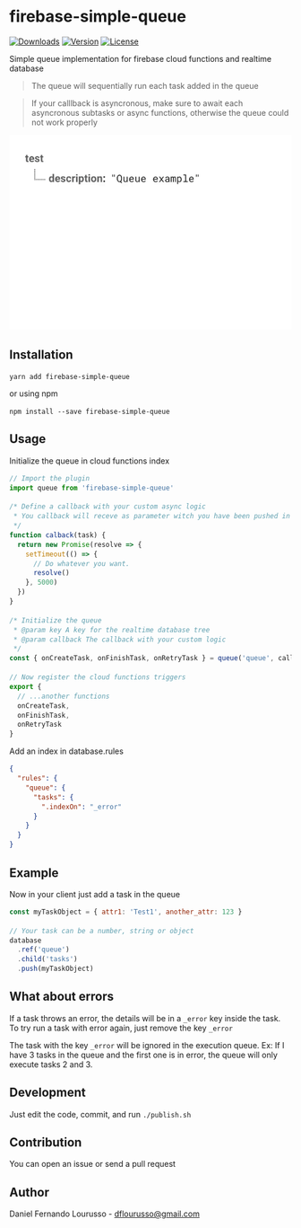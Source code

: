 # firebase-simple-queue

<a href="https://npmcharts.com/compare/firebase-simple-queue?minimal=true"><img src="https://img.shields.io/npm/dm/firebase-simple-queue.svg" alt="Downloads"></a>
<a href="https://www.npmjs.com/package/firebase-simple-queue"><img src="https://img.shields.io/npm/v/firebase-simple-queue.svg" alt="Version"></a>
<a href="https://www.npmjs.com/package/firebase-simple-queue"><img src="https://img.shields.io/npm/l/firebase-simple-queue.svg" alt="License"></a>

Simple queue implementation for firebase cloud functions and realtime database

> The queue will sequentially run each task added in the queue

> If your calllback is asyncronous, make sure to await each asyncronous subtasks or async functions, otherwise the queue could not work properly

![](example.gif)

## Installation

`yarn add firebase-simple-queue`

or using npm

`npm install --save firebase-simple-queue`

## Usage

Initialize the queue in cloud functions index

```javascript
// Import the plugin
import queue from 'firebase-simple-queue'

/* Define a callback with your custom async logic
 * You callback will receve as parameter witch you have been pushed in the task
 */
function calback(task) {
  return new Promise(resolve => {
    setTimeout(() => {
      // Do whatever you want.
      resolve()
    }, 5000)
  })
}

/* Initialize the queue
 * @param key A key for the realtime database tree
 * @param callback The callback with your custom logic
 */
const { onCreateTask, onFinishTask, onRetryTask } = queue('queue', callback)

// Now register the cloud functions triggers
export {
  // ...another functions
  onCreateTask,
  onFinishTask,
  onRetryTask
}
```

Add an index in database.rules

```json
{
  "rules": {
    "queue": {
      "tasks": {
        ".indexOn": "_error"
      }
    }
  }
}
```

## Example

Now in your client just add a task in the queue

```javascript
const myTaskObject = { attr1: 'Test1', another_attr: 123 }

// Your task can be a number, string or object
database
  .ref('queue')
  .child('tasks')
  .push(myTaskObject)
```

## What about errors

If a task throws an error, the details will be in a `_error` key inside the task. To try run a task with error again, just remove the key `_error`

The task with the key `_error` will be ignored in the execution queue. Ex: If I have 3 tasks in the queue and the first one is in error, the queue will only execute tasks 2 and 3.

## Development

Just edit the code, commit, and run `./publish.sh`

## Contribution

You can open an issue or send a pull request

## Author

Daniel Fernando Lourusso - dflourusso@gmail.com
